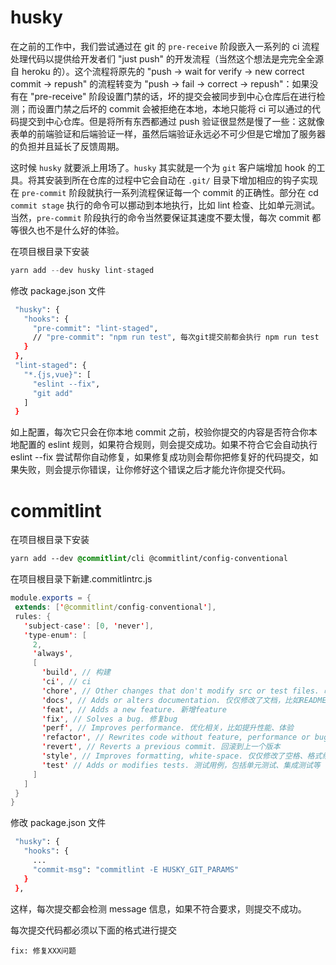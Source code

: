 # husky

在之前的工作中，我们尝试通过在 git 的 `pre-receive` 阶段嵌入一系列的 ci 流程处理代码以提供给开发者们 "just push" 的开发流程（当然这个想法是完完全全源自 heroku 的）。这个流程将原先的 "push -> wait for verify -> new correct commit -> repush" 的流程转变为 "push -> fail -> correct -> repush"：如果没有在 "pre-receive" 阶段设置门禁的话，坏的提交会被同步到中心仓库后在进行检测；而设置门禁之后坏的 commit 会被拒绝在本地，本地只能将 ci 可以通过的代码提交到中心仓库。但是将所有东西都通过 push 验证很显然是慢了一些：这就像表单的前端验证和后端验证一样，虽然后端验证永远必不可少但是它增加了服务器的负担并且延长了反馈周期。

这时候 `husky` 就要派上用场了。`husky` 其实就是一个为 `git` 客户端增加 hook 的工具。将其安装到所在仓库的过程中它会自动在 `.git/` 目录下增加相应的钩子实现在 `pre-commit` 阶段就执行一系列流程保证每一个 commit 的正确性。部分在 cd `commit stage` 执行的命令可以挪动到本地执行，比如 lint 检查、比如单元测试。当然，`pre-commit` 阶段执行的命令当然要保证其速度不要太慢，每次 commit 都等很久也不是什么好的体验。

在项目根目录下安装

```csharp
yarn add --dev husky lint-staged
```

修改 package.json 文件

```bash
 "husky": {
   "hooks": {
     "pre-commit": "lint-staged",
     // "pre-commit": "npm run test", 每次git提交前都会执行 npm run test
   }
 },
 "lint-staged": {
   "*.{js,vue}": [
     "eslint --fix",
     "git add"
   ]
 }
```

如上配置，每次它只会在你本地 commit 之前，校验你提交的内容是否符合你本地配置的 eslint 规则，如果符合规则，则会提交成功。如果不符合它会自动执行 eslint --fix 尝试帮你自动修复，如果修复成功则会帮你把修复好的代码提交，如果失败，则会提示你错误，让你修好这个错误之后才能允许你提交代码。

# commitlint

在项目根目录下安装

```css
yarn add --dev @commitlint/cli @commitlint/config-conventional
```

在项目根目录下新建.commitlintrc.js

```java
module.exports = {
 extends: ['@commitlint/config-conventional'],
 rules: {
   'subject-case': [0, 'never'],
   'type-enum': [
     2,
     'always',
     [
       'build', // 构建
       'ci', // ci
       'chore', // Other changes that don't modify src or test files. 改变构建流程、或者增加依赖库、工具等
       'docs', // Adds or alters documentation. 仅仅修改了文档，比如README, CHANGELOG, CONTRIBUTE等等
       'feat', // Adds a new feature. 新增feature
       'fix', // Solves a bug. 修复bug
       'perf', // Improves performance. 优化相关，比如提升性能、体验
       'refactor', // Rewrites code without feature, performance or bug changes. 代码重构，没有加新功能或者修复bug
       'revert', // Reverts a previous commit. 回滚到上一个版本
       'style', // Improves formatting, white-space. 仅仅修改了空格、格式缩进、逗号等等，不改变代码逻辑
       'test' // Adds or modifies tests. 测试用例，包括单元测试、集成测试等
     ]
   ]
 }
}
```

修改 package.json 文件

```bash
 "husky": {
   "hooks": {
     ...
     "commit-msg": "commitlint -E HUSKY_GIT_PARAMS"
   }
 },
```

这样，每次提交都会检测 message 信息，如果不符合要求，则提交不成功。

每次提交代码都必须以下面的格式进行提交

```
fix: 修复XXX问题
```
